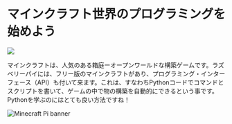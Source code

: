 # マインクラフト世界のプログラミングを始めよう

![](cover.png)

マインクラフトは、人気のある箱庭ーオープンワールドな構築ゲームです。ラズベリーパイには、フリー版のマインクラフトがあり、プログラミング・インターフェース（API）も付いて来ます。これは、すなわちPythonコードでコマンドとスクリプトを書いて、ゲームの中で物の構築を自動的にできるという事です。Pythonを学ぶのにはとても良い方法ですね！

![Minecraft Pi banner](images/minecraft-pi-banner.png)

